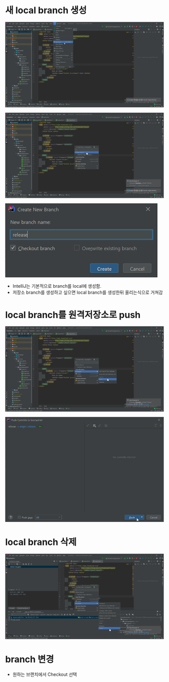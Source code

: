 # 새 local branch 생성

![img.png](img.png)

![img_1.png](img_1.png)

![img_2.png](img_2.png)

- IntelliJ는 기본적으로 branch를 local에 생성함.
- 저장소 branch를 생성하고 싶으면 local branch를 생성한뒤 올리는식으로 거쳐감

# local branch를 원격저장소로 push

![img_3.png](img_3.png)

![img_4.png](img_4.png)

# local branch 삭제

![img_5.png](img_5.png)

# branch 변경

- 원하는 브랜치에서 Checkout 선택